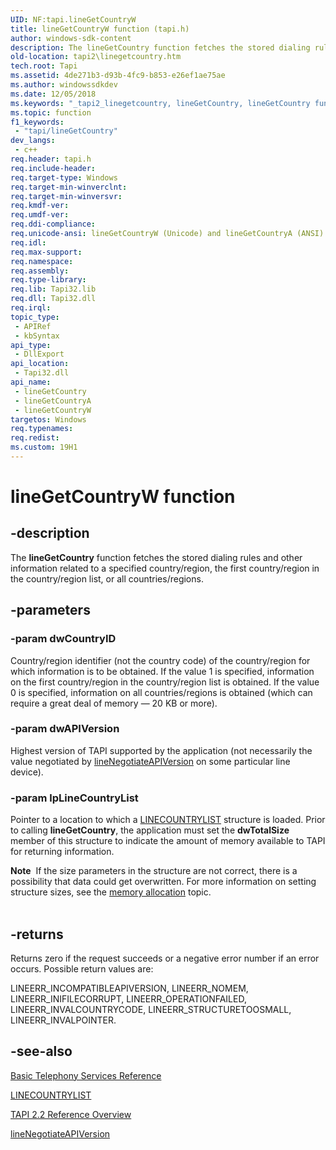 ```yaml
---
UID: NF:tapi.lineGetCountryW
title: lineGetCountryW function (tapi.h)
author: windows-sdk-content
description: The lineGetCountry function fetches the stored dialing rules and other information related to a specified country/region, the first country/region in the country/region list, or all countries/regions.
old-location: tapi2\linegetcountry.htm
tech.root: Tapi
ms.assetid: 4de271b3-d93b-4fc9-b853-e26ef1ae75ae
ms.author: windowssdkdev
ms.date: 12/05/2018
ms.keywords: "_tapi2_linegetcountry, lineGetCountry, lineGetCountry function [TAPI 2.2], lineGetCountryA, lineGetCountryW, tapi/lineGetCountry, tapi/lineGetCountryA, tapi/lineGetCountryW, tapi2.linegetcountry"
ms.topic: function
f1_keywords: 
 - "tapi/lineGetCountry"
dev_langs:
 - c++
req.header: tapi.h
req.include-header: 
req.target-type: Windows
req.target-min-winverclnt: 
req.target-min-winversvr: 
req.kmdf-ver: 
req.umdf-ver: 
req.ddi-compliance: 
req.unicode-ansi: lineGetCountryW (Unicode) and lineGetCountryA (ANSI)
req.idl: 
req.max-support: 
req.namespace: 
req.assembly: 
req.type-library: 
req.lib: Tapi32.lib
req.dll: Tapi32.dll
req.irql: 
topic_type:
 - APIRef
 - kbSyntax
api_type:
 - DllExport
api_location:
 - Tapi32.dll
api_name:
 - lineGetCountry
 - lineGetCountryA
 - lineGetCountryW
targetos: Windows
req.typenames: 
req.redist: 
ms.custom: 19H1
---
```


# lineGetCountryW function


## -description


The 
<b>lineGetCountry</b> function fetches the stored dialing rules and other information related to a specified country/region, the first country/region in the country/region list, or all countries/regions.


## -parameters




### -param dwCountryID

Country/region identifier (not the country code) of the country/region for which information is to be obtained. If the value 1 is specified, information on the first country/region in the country/region list is obtained. If the value 0 is specified, information on all countries/regions is obtained (which can require a great deal of memory — 20 KB or more).


### -param dwAPIVersion

Highest version of TAPI supported by the application (not necessarily the value negotiated by 
<a href="https://docs.microsoft.com/windows/desktop/api/tapi/nf-tapi-linenegotiateapiversion">lineNegotiateAPIVersion</a> on some particular line device).


### -param lpLineCountryList

Pointer to a location to which a <a href="https://docs.microsoft.com/windows/desktop/api/tapi/ns-tapi-linecountrylist">LINECOUNTRYLIST</a> structure is loaded. Prior to calling 
<b>lineGetCountry</b>, the application must set the <b>dwTotalSize</b> member of this structure to indicate the amount of memory available to TAPI for returning information. 




<div class="alert"><b>Note</b>  If the size parameters in the structure are not correct, there is a possibility that data could get overwritten. For more information on setting structure sizes, see the 
<a href="https://docs.microsoft.com/windows/desktop/Tapi/memory-allocation">memory allocation</a> topic.</div>
<div> </div>

## -returns



Returns zero if the request succeeds or a negative error number if an error occurs. Possible return values are:

LINEERR_INCOMPATIBLEAPIVERSION, LINEERR_NOMEM, LINEERR_INIFILECORRUPT, LINEERR_OPERATIONFAILED, LINEERR_INVALCOUNTRYCODE, LINEERR_STRUCTURETOOSMALL, LINEERR_INVALPOINTER.




## -see-also




<a href="https://docs.microsoft.com/windows/desktop/Tapi/basic-telephony-services-reference">Basic Telephony Services Reference</a>



<a href="https://docs.microsoft.com/windows/desktop/api/tapi/ns-tapi-linecountrylist">LINECOUNTRYLIST</a>



<a href="https://docs.microsoft.com/windows/desktop/Tapi/tapi-2-2-reference">TAPI 2.2 Reference Overview</a>



<a href="https://docs.microsoft.com/windows/desktop/api/tapi/nf-tapi-linenegotiateapiversion">lineNegotiateAPIVersion</a>
 

 

